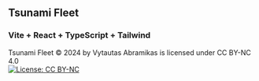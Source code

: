 ## Tsunami Fleet

### Vite + React + TypeScript + Tailwind

Tsunami Fleet © 2024 by Vytautas Abramikas is licensed under CC BY-NC 4.0  
[![License: CC BY-NC](https://img.shields.io/badge/License-CC%20BY--NC-blue.svg)](https://creativecommons.org/licenses/by-nc/4.0/)

